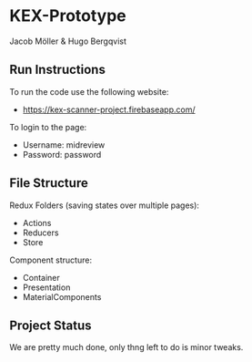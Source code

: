 # KEX-Prototype

Jacob Möller & Hugo Bergqvist

## Run Instructions

To run the code use the following website:
- https://kex-scanner-project.firebaseapp.com/

To login to the page:
- Username: midreview
- Password: password

## File Structure

Redux Folders (saving states over multiple pages):
- Actions
- Reducers
- Store

Component structure:
- Container
- Presentation
- MaterialComponents

## Project Status

We are pretty much done, only thng left to do is minor tweaks.

